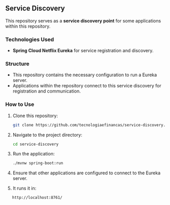 ## Service Discovery

This repository serves as a **service discovery point** for some applications within this repository.

### Technologies Used
- **Spring Cloud Netflix Eureka** for service registration and discovery.

### Structure
- This repository contains the necessary configuration to run a Eureka server.
- Applications within the repository connect to this service discovery for registration and communication.

### How to Use
1. Clone this repository:
   ```bash
   git clone https://github.com/tecnologiaefinancas/service-discovery.git
   ```
2. Navigate to the project directory:
   ```bash
   cd service-discovery
   ```
3. Run the application:
   ```bash
   ./mvnw spring-boot:run
   ```
4. Ensure that other applications are configured to connect to the Eureka server.

5. It runs it in:
```bash
   http://localhost:8761/
  ```

